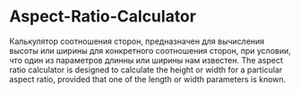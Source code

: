 # Aspect-Ratio-Calculator
Калькулятор соотношения сторон, предназначен для вычисления высоты или ширины для конкретного соотношения сторон, при условии, что один из параметров длинны или ширины нам известен. The aspect ratio calculator is designed to calculate the height or width for a particular aspect ratio, provided that one of the length or width parameters is known.
